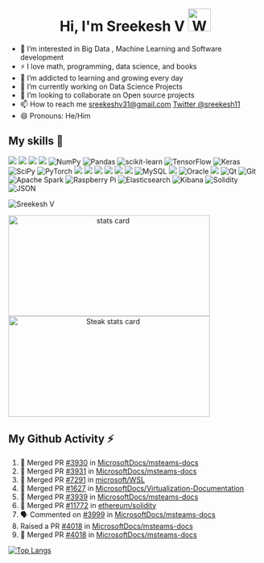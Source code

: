 <h1 align="center">Hi, I'm Sreekesh V <img src="https://raw.githubusercontent.com/nixin72/nixin72/master/wave.gif" alt="Waving hand animated gif" height="45" width="45" /></h1>

- 👀 I’m interested in Big Data , Machine Learning and Software development
- ⚡ I love math, programming, data science, and books
- 🌱 I’m addicted to learning and growing every day
- 🔭 I’m currently working on Data Science Projects
- 💞️ I’m looking to collaborate on Open source projects
- 📫 How to reach me [sreekeshv31@gmail.com](mailto:sreekeshv31@gmail.com) [Twitter @sreekesh11](https://twitter.com/sreekesh11)
- 😄 Pronouns: He/Him

## My skills 🚀

![](https://img.shields.io/badge/HTML5-E34F26?style=for-the-badge&logo=html5&logoColor=white)
![](https://img.shields.io/badge/JavaScript-F7DF1E?style=for-the-badge&logo=javascript&logoColor=black)
![](https://img.shields.io/badge/CSS3-1572B6?style=for-the-badge&logo=css3&logoColor=white)
![](https://img.shields.io/badge/Python-3776AB?style=for-the-badge&logo=python&logoColor=white)
![NumPy](https://img.shields.io/badge/numpy-%23013243.svg?style=for-the-badge&logo=numpy&logoColor=white)
![Pandas](https://img.shields.io/badge/pandas-%23150458.svg?style=for-the-badge&logo=pandas&logoColor=white)
![scikit-learn](https://img.shields.io/badge/scikit--learn-%23F7931E.svg?style=for-the-badge&logo=scikit-learn&logoColor=white)
![TensorFlow](https://img.shields.io/badge/TensorFlow-%23FF6F00.svg?style=for-the-badge&logo=TensorFlow&logoColor=white)
![Keras](https://img.shields.io/badge/Keras-%23D00000.svg?style=for-the-badge&logo=Keras&logoColor=white)
![SciPy](https://img.shields.io/badge/SciPy-%230C55A5.svg?style=for-the-badge&logo=scipy&logoColor=%white)
![PyTorch](https://img.shields.io/badge/PyTorch-%23EE4C2C.svg?style=for-the-badge&logo=PyTorch&logoColor=white)
![](https://img.shields.io/badge/TypeScript-007ACC?style=for-the-badge&logo=typescript&logoColor=white)
![](https://img.shields.io/badge/C%2B%2B-00599C?style=for-the-badge&logo=c%2B%2B&logoColor=white)
![](https://img.shields.io/badge/Java-ED8B00?style=for-the-badge&logo=java&logoColor=white)
![](https://img.shields.io/badge/R-276DC3?style=for-the-badge&logo=r&logoColor=white)
![](https://img.shields.io/badge/Scala-DC322F?style=for-the-badge&logo=scala&logoColor=white)
![](https://img.shields.io/badge/PostgreSQL-316192?style=for-the-badge&logo=postgresql&logoColor=white)
![MySQL](https://img.shields.io/static/v1?style=for-the-badge&message=MySQL&color=4479A1&logo=MySQL&logoColor=FFFFFF&label=)
![](https://img.shields.io/badge/MongoDB-4EA94B?style=for-the-badge&logo=mongodb&logoColor=white)
![Oracle](https://img.shields.io/badge/oracle-%23F00000.svg?style=for-the-badge&logo=oracle&logoColor=white)
![](https://img.shields.io/badge/Microsoft_Excel-217346?style=for-the-badge&logo=microsoft-excel&logoColor=white)
![Qt](https://img.shields.io/badge/Qt-%23217346.svg?style=for-the-badge&logo=Qt&logoColor=white)
![Git](https://img.shields.io/badge/git-%23F05033.svg?style=for-the-badge&logo=git&logoColor=white)
![Apache Spark](https://img.shields.io/static/v1?style=for-the-badge&message=Apache+Spark&color=E25A1C&logo=Apache+Spark&logoColor=FFFFFF&label=)
![Raspberry Pi](https://img.shields.io/static/v1?style=for-the-badge&message=Raspberry+Pi&color=A22846&logo=Raspberry+Pi&logoColor=FFFFFF&label=)
![Elasticsearch](https://img.shields.io/static/v1?style=for-the-badge&message=Elasticsearch&color=005571&logo=Elasticsearch&logoColor=FFFFFF&label=)
![Kibana](https://img.shields.io/static/v1?style=for-the-badge&message=Kibana&color=005571&logo=Kibana&logoColor=FFFFFF&label=)
![Solidity](https://img.shields.io/badge/Solidity-e6e6e6?style=for-the-badge&logo=solidity&logoColor=black)
![JSON](https://img.shields.io/badge/json-5E5C5C?style=for-the-badge&logo=json&logoColor=white)


<p align="left"> <img src="https://komarev.com/ghpvc/?username=v-sreekesh&label=Profile%20views&color=0e75b6&style=flat" alt="Sreekesh V" /> </p>

<p>
	<a align= "center" href="https://github.com/v-sreekesh"><img alt= "stats card" align="center" height="200px" width="400" src="https://github-readme-stats.vercel.app/api?username=v-sreekesh&theme=default&show_icons=true&count_private=true" />
  	</a>
	<a align= "center" href="https://github.com/v-sreekesh"><img alt= " Steak stats card" align="center" height="200px" width="400" src="https://github-readme-streak-stats.herokuapp.com/?user=v-sreekesh&theme=blue-green" /> 
  	</a>
</p>



## My Github Activity ⚡

<!--START_SECTION:activity-->
1. 🎉 Merged PR	[#3930](https://github.com/MicrosoftDocs/msteams-docs/pull/3930) in [MicrosoftDocs/msteams-docs](https://github.com/MicrosoftDocs/msteams-docs)
2. 🎉 Merged PR	[#3931](https://github.com/MicrosoftDocs/msteams-docs/pull/3931) in [MicrosoftDocs/msteams-docs](https://github.com/MicrosoftDocs/msteams-docs)
3. 🎉 Merged PR	[#7291](https://github.com/microsoft/WSL/pull/7291) in [microsoft/WSL](https://github.com/microsoft/WSL)
4. 🎉 Merged PR	[#1627](https://github.com/MicrosoftDocs/Virtualization-Documentation/pull/1627) in [MicrosoftDocs/Virtualization-Documentation](https://github.com/MicrosoftDocs/Virtualization-Documentation/)
5. 🎉 Merged PR [#3939](https://github.com/MicrosoftDocs/msteams-docs/pull/3939) in [MicrosoftDocs/msteams-docs](https://github.com/MicrosoftDocs/msteams-docs)
6. 🎉 Merged PR [#11772](https://github.com/ethereum/solidity/pull/11772) in [ethereum/solidity](https://github.com/ethereum/solidity)
7. 🗣 Commented on [#3999](https://github.com/MicrosoftDocs/msteams-docs/issues/3999) in [MicrosoftDocs/msteams-docs](https://github.com/MicrosoftDocs/msteams-docs)
8. Raised a PR [#4018](https://github.com/MicrosoftDocs/msteams-docs/pull/4018) in [MicrosoftDocs/msteams-docs](https://github.com/MicrosoftDocs/msteams-docs)
9. 🎉 Merged PR [#4018](https://github.com/MicrosoftDocs/msteams-docs/pull/4018) in [MicrosoftDocs/msteams-docs](https://github.com/MicrosoftDocs/msteams-docs)
<!--END_SECTION:activity-->

[![Top Langs](https://github-readme-stats.vercel.app/api/top-langs/?username=v-sreekesh)](https://github.com/v-sreekesh/github-readme-stats)


<!---
v-sreekesh/v-sreekesh is a ✨ special ✨ repository because its `README.md` (this file) appears on your GitHub profile.
You can click the Preview link to take a look at your changes.
--->
